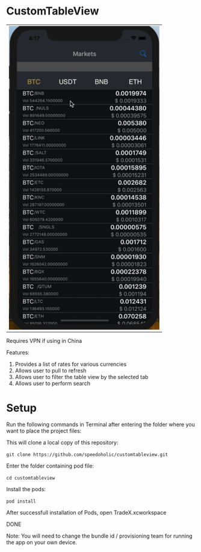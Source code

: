 # CustomTableView

<table>
  <tr>
    <th>
      <img src="Media/demo.gif" width="400"/>
    </th>
  </tr>
</table>

Requires VPN if using in China

Features:
1) Provides a list of rates for various currencies
2) Allows user to pull to refresh
3) Allows user to filter the table view by the selected tab
4) Allows user to perform search

# Setup

Run the following commands in Terminal after entering the folder where you want to place the project files:

This will clone a local copy of this repository:

`git clone https://github.com/speedoholic/customtableview.git`

Enter the folder containing pod file:

`cd customtableview`

Install the pods:

`pod install`

After successfull installation of Pods, open TradeX.xcworkspace

DONE

Note: You will need to change the bundle id / provisioning team for running the app on your own device.
